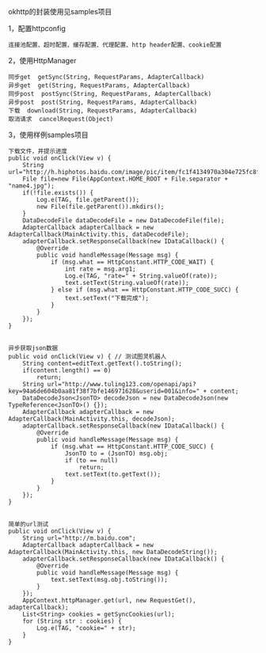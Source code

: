 okhttp的封装使用见samples项目

1，配置httpconfig

    连接池配置、超时配置、缓存配置、代理配置、http header配置、cookie配置

2，使用HttpManager

    同步get  getSync(String, RequestParams, AdapterCallback)
    异步get  get(String, RequestParams, AdapterCallback)
    同步post  postSync(String, RequestParams, AdapterCallback)
    异步post  post(String, RequestParams, AdapterCallback)
    下载  download(String, RequestParams, AdapterCallback)
    取消请求  cancelRequest(Object)

3，使用样例samples项目

    下载文件，并提示进度
    public void onClick(View v) {
        String url="http://h.hiphotos.baidu.com/image/pic/item/fc1f4134970a304e725fc8fad3c8a786c9175cb4.jpg";
        File file=new File(AppContext.HOME_ROOT + File.separator + "name4.jpg");
        if(!file.exists()) {
            Log.e(TAG, file.getParent());
            new File(file.getParent()).mkdirs();
        }
        DataDecodeFile dataDecodeFile = new DataDecodeFile(file);
        AdapterCallback adapterCallback = new AdapterCallback(MainActivity.this, dataDecodeFile);
        adapterCallback.setResponseCallback(new IDataCallback() {
            @Override
            public void handleMessage(Message msg) {
                if (msg.what == HttpConstant.HTTP_CODE_WAIT) {
                    int rate = msg.arg1;
                    Log.e(TAG, "rate=" + String.valueOf(rate));
                    text.setText(String.valueOf(rate));
                } else if (msg.what == HttpConstant.HTTP_CODE_SUCC) {
                    text.setText("下载完成");
                }
            }
        });
    }


    异步获取json数据 
    public void onClick(View v) { // 测试图灵机器人
        String content=editText.getText().toString();
        if(content.length() == 0)
            return;
        String url="http://www.tuling123.com/openapi/api?key=94a6de604b0aa81f38f7bfe146971628&userid=001&info=" + content;
        DataDecodeJson<JsonTO> decodeJson = new DataDecodeJson(new TypeReference<JsonTO>() {});
        AdapterCallback adapterCallback = new AdapterCallback(MainActivity.this, decodeJson);
        adapterCallback.setResponseCallback(new IDataCallback() {
            @Override
            public void handleMessage(Message msg) {
                if (msg.what == HttpConstant.HTTP_CODE_SUCC) {
                    JsonTO to = (JsonTO) msg.obj;
                    if (to == null)
                        return;
                    text.setText(to.getText());
                }
            }
        });
    }


    简单的url测试
    public void onClick(View v) {
        String url="http://m.baidu.com";
        AdapterCallback adapterCallback = new AdapterCallback(MainActivity.this, new DataDecodeString());
        adapterCallback.setResponseCallback(new IDataCallback() {
            @Override
            public void handleMessage(Message msg) {
                text.setText(msg.obj.toString());
            }
        });
        AppContext.httpManager.get(url, new RequestGet(), adapterCallback);
        List<String> cookies = getSyncCookies(url);
        for (String str : cookies) {
            Log.e(TAG, "cookie=" + str);
        }
    }
